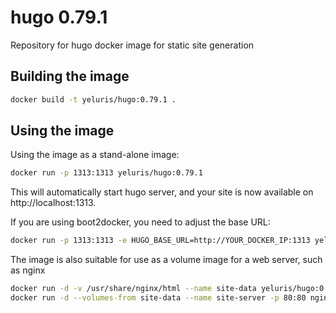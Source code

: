 # hugo 0.79.1
Repository for hugo docker image for static site generation

## Building the image

```sh
docker build -t yeluris/hugo:0.79.1 .
```

## Using the image

Using the image as a stand-alone image:

```sh
docker run -p 1313:1313 yeluris/hugo:0.79.1
```
This will automatically start hugo server, and your site is now available on http://localhost:1313.

If you are using boot2docker, you need to adjust the base URL:

```sh
docker run -p 1313:1313 -e HUGO_BASE_URL=http://YOUR_DOCKER_IP:1313 yeluris/hugo:0.79.1
```

The image is also suitable for use as a volume image for a web server, such as nginx

```sh
docker run -d -v /usr/share/nginx/html --name site-data yeluris/hugo:0.79.1
docker run -d --volumes-from site-data --name site-server -p 80:80 nginx
```

